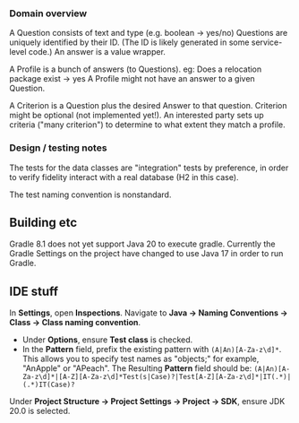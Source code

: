 ### Domain overview
A Question consists of text and type (e.g. boolean -> yes/no)
Questions are uniquely identified by their ID. (The ID is likely generated in some service-level code.)
An answer is a value wrapper.

A Profile is a bunch of answers (to Questions). eg: Does a relocation package exist -> yes
A Profile might not have an answer to a given Question.

A Criterion is a Question plus the desired Answer to that question.
Criterion might be optional (not implemented yet!).
An interested party sets up criteria ("many criterion") to determine to what extent they match a profile.

### Design / testing notes

The tests for the data classes are "integration" tests by preference, in order to verify fidelity interact with a real database (H2 in this case).

The test naming convention is nonstandard.

## Building etc

Gradle 8.1 does not yet support Java 20 to execute gradle.
Currently the Gradle Settings on the project have changed to use Java 17 in order to run Gradle.


## IDE stuff

In **Settings**, open **Inspections**. Navigate to **Java -> Naming Conventions -> Class -> Class naming convention**.
* Under **Options**, ensure **Test class** is checked.
* In the **Pattern** field, prefix the existing pattern with ```(A|An)[A-Za-z\d]*```.
  This allows you to specify test names as "objects;" for example, "AnApple" or "APeach".
  The Resulting **Pattern** field should be:
     ```(A|An)[A-Za-z\d]*|[A-Z][A-Za-z\d]*Test(s|Case)?|Test[A-Z][A-Za-z\d]*|IT(.*)|(.*)IT(Case)?```


Under **Project Structure -> Project Settings -> Project -> SDK**, ensure JDK 20.0 is selected.
